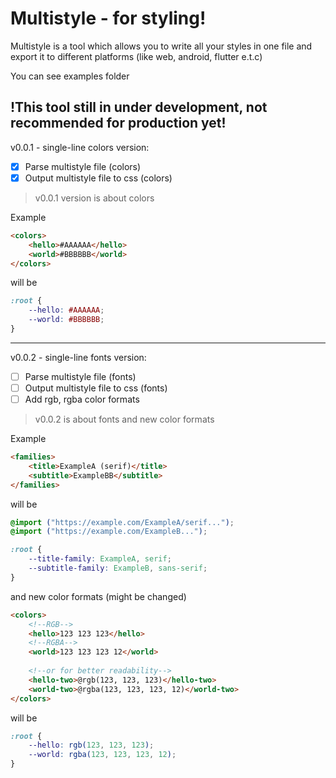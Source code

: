 # Multistyle - for styling!
Multistyle is a tool which allows you to write all your styles in one file and export it to different platforms (like web, android, flutter e.t.c)

You can see examples folder

## !This tool still in under development, not recommended for production yet!

v0.0.1 - single-line colors version:
 - [x] Parse multistyle file (colors)
 - [x] Output multistyle file to css (colors)
> v0.0.1 version is about colors

Example 
```html
<colors>
    <hello>#AAAAAA</hello>
    <world>#BBBBBB</world>
</colors>
```
will be
```css
:root {
	--hello: #AAAAAA;
	--world: #BBBBBB;
}
```
<hr>

v0.0.2 - single-line fonts version:
 - [ ] Parse multistyle file (fonts)
 - [ ] Output multistyle file to css (fonts)
 - [ ] Add rgb, rgba color formats
> v0.0.2 is about fonts and new color formats

Example
```html
<families>
    <title>ExampleA (serif)</title>
    <subtitle>ExampleBB</subtitle>
</families>
```
will be
```css
@import ("https://example.com/ExampleA/serif...");
@import ("https://example.com/ExampleB...");

:root {
	--title-family: ExampleA, serif;
	--subtitle-family: ExampleB, sans-serif;
}
```
and new color formats (might be changed)
```html
<colors>
    <!--RGB-->
    <hello>123 123 123</hello> 
    <!--RGBA-->
    <world>123 123 123 12</world>
    
    <!--or for better readability-->
    <hello-two>@rgb(123, 123, 123)</hello-two>
    <world-two>@rgba(123, 123, 123, 12)</world-two>
</colors>
```
will be
```css
:root {
	--hello: rgb(123, 123, 123);
	--world: rgba(123, 123, 123, 12);
}
```